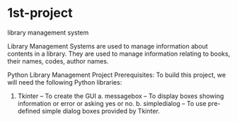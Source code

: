 # 1st-project
library management system

Library Management Systems are used to manage information about contents in a library. They are used to manage information relating to books, their names, codes, author names.

Python Library Management Project Prerequisites:
To build this project, we will need the following Python libraries:

1. Tkinter – To create the GUI
a. messagebox – To display boxes showing information or error or asking yes or no.
b. simpledialog – To use pre-defined simple dialog boxes provided by Tkinter.
